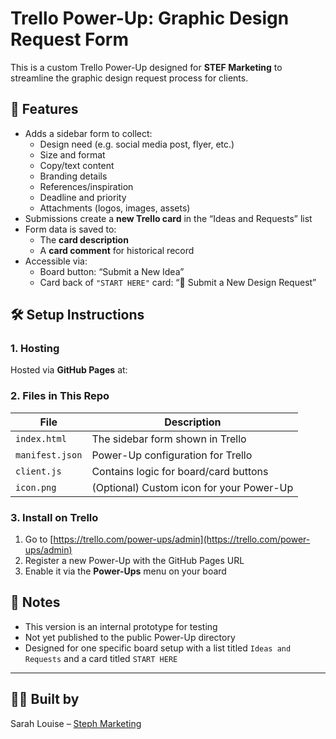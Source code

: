 # Trello Power-Up: Graphic Design Request Form

This is a custom Trello Power-Up designed for **STEF Marketing** to streamline the graphic design request process for clients.

## 🌟 Features

- Adds a sidebar form to collect:
  - Design need (e.g. social media post, flyer, etc.)
  - Size and format
  - Copy/text content
  - Branding details
  - References/inspiration
  - Deadline and priority
  - Attachments (logos, images, assets)
- Submissions create a **new Trello card** in the “Ideas and Requests” list
- Form data is saved to:
  - The **card description**
  - A **card comment** for historical record
- Accessible via:
  - Board button: “Submit a New Idea”
  - Card back of `"START HERE"` card: “📝 Submit a New Design Request”

## 🛠️ Setup Instructions

### 1. Hosting
Hosted via **GitHub Pages** at:


### 2. Files in This Repo

| File | Description |
|------|-------------|
| `index.html` | The sidebar form shown in Trello |
| `manifest.json` | Power-Up configuration for Trello |
| `client.js` | Contains logic for board/card buttons |
| `icon.png` | (Optional) Custom icon for your Power-Up |

### 3. Install on Trello

1. Go to [https://trello.com/power-ups/admin](https://trello.com/power-ups/admin)
2. Register a new Power-Up with the GitHub Pages URL
3. Enable it via the **Power-Ups** menu on your board

## 📌 Notes

- This version is an internal prototype for testing
- Not yet published to the public Power-Up directory
- Designed for one specific board setup with a list titled `Ideas and Requests` and a card titled `START HERE`

---

## 👩‍💻 Built by

Sarah Louise – [Steph Marketing](https://www.steph-marketing.com)
